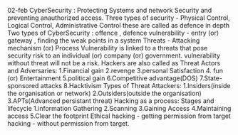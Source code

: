 02-feb
CyberSecurity : Protecting Systems and network Security and preventing anauthorized access.
Three types of security - Physical Control, Logical Control, Administrative Control
these are called as defence in depth
Two types of CyberSecurity : offence , defence
vulnerability - entry (or) gateway , finding the weak points in a system 
Threats - Attacking mechanism (or) Process
Vulnerability is linked to a threats that pose security risk to an individual (or) company (or) government.
vulnerability without threat will not be a risk.
Hackers are also called as Threat Actors and Adversaries: 1.Financial gain 2.revenge 3.personal Satisfaction 4. fun (or) Entertainment 5.political gain 6.Competitive advantage(DOS) 7.State-sponsored attacks 8.Hacktivism
Types of Threat Attackers: 1.Insiders(inside the organisation or network) 2.Outsiders(outside the organisation) 3.APTs(Advanced persistant threat)
Hacking as a process: Stages and lifecycle
1.information Gathering
2.Scanning
3.Gaining Access
4.Maintaining access
5.Clear the footprint
Ethical hacking - getting permission from target
hacking - without permission from target.


